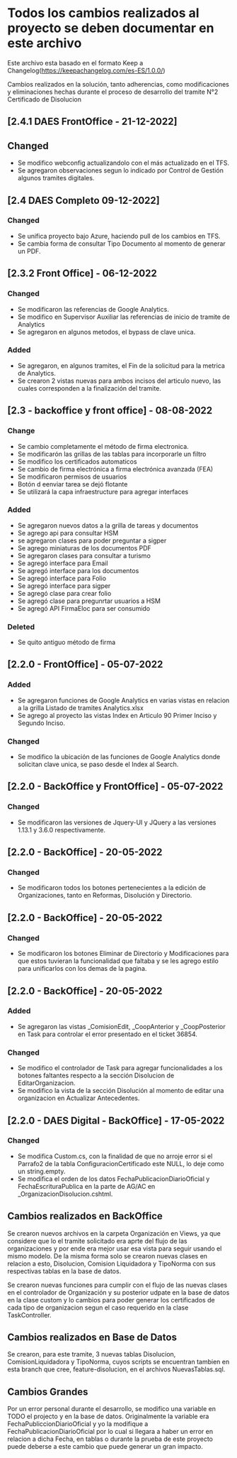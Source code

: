 # Todos los cambios realizados al proyecto se deben documentar en este archivo

Este archivo esta basado en el formato Keep a Changelog(https://keepachangelog.com/es-ES/1.0.0/)

Cambios realizados en la solución, tanto adherencias, como modificaciones y eliminaciones hechas durante el proceso de desarrollo del tramite N°2 Certificado de Disolucion

## [2.4.1 DAES FrontOffice - 21-12-2022]

## Changed

- Se modifico webconfig actualizandolo con el más actualizado en el TFS.
- Se agregaron observaciones segun lo indicado por Control de Gestión algunos tramites digitales.

## [2.4 DAES Completo 09-12-2022]

### Changed

- Se unifica proyecto bajo Azure, haciendo pull de los cambios en TFS.
- Se cambia forma de consultar Tipo Documento al momento de generar un PDF.

## [2.3.2 Front Office] - 06-12-2022

### Changed

- Se modificaron las referencias de Google Analytics.
- Se modifico en Supervisor Auxiliar las referencias de inicio de tramite de Analytics
- Se agregaron en algunos metodos, el bypass de clave unica.

### Added

- Se agregaron, en algunos tramites, el Fin de la solicitud para la metrica de Analytics.
- Se crearon 2 vistas nuevas para ambos incisos del articulo nuevo, las cuales corresponden a la finalización del tramite.

## [2.3 - backoffice y front office] - 08-08-2022

### Change

- Se cambio completamente el método de firma electronica.
- Se modificarón las grillas de las tablas para incorporarle un filtro
- Se modifico los certificados automaticos
- Se cambio de firma electrónica a firma electrónica avanzada (FEA)
- Se modificaron permisos de usuarios
- Botón d eenviar tarea se dejó flotante
- Se utilizará la capa infraestructure para agregar interfaces

### Added

- Se agregaron nuevos datos a la grilla de tareas y documentos
- Se agrego api para consultar HSM
- se agregaron clases para poder preguntar a sigper
- Se agrego miniaturas de los documentos PDF
- Se agregaron clases para consultar a turismo
- Se agregó interface para Email
- Se agregó interface para los documentos
- Se agregó interface para Folio
- Se agregó interface para sigper
- Se agregó clase para crear folio
- Se agregó clase para pregunrtar usuarios a HSM
- Se agregó API FirmaEloc para ser consumido

### Deleted

- Se quito antiguo método de firma

## [2.2.0 - FrontOffice] - 05-07-2022

### Added

- Se agregaron funciones de Google Analytics en varias vistas en relacion a la grilla Listado de tramites Analytics.xlsx
- Se agrego al proyecto las vistas Index en Articulo 90 Primer Inciso y Segundo Inciso.

### Changed

- Se modifico la ubicación de las funciones de Google Analytics donde solicitan clave unica, se paso desde el Index al Search.

## [2.2.0 - BackOffice y FrontOffice] - 05-07-2022

### Changed

- Se modificaron las versiones de Jquery-UI y JQuery a las versiones 1.13.1 y 3.6.0 respectivamente.

## [2.2.0 - BackOffice] - 20-05-2022

### Changed

- Se modificaron todos los botones pertenecientes a la edición de Organizaciones, tanto en Reformas, Disolución y Directorio.

## [2.2.0 - BackOffice] - 20-05-2022

### Changed

- Se modificaron los botones Eliminar de Directorio y Modificaciones para que estos tuvieran la funcionalidad que faltaba y se les agrego estilo para unificarlos con los demas de la pagina.

## [2.2.0 - BackOffice] - 20-05-2022

### Added

- Se agregaron las vistas \_ComisionEdit, \_CoopAnterior y \_CoopPosterior en Task para controlar el error presentado en el ticket 36854.

### Changed

- Se modifico el controlador de Task para agregar funcionalidades a los botones faltantes respecto a la sección Disolucion de EditarOrganizacion.
- Se modifico la vista de la sección Disolución al momento de editar una organizacion en Actualizar Antecedentes.

## [2.2.0 - DAES Digital - BackOffice] - 17-05-2022

### Changed

- Se modifica Custom.cs, con la finalidad de que no arroje error si el Parrafo2 de la tabla ConfiguracionCertificado este NULL, lo deje como un string.empty.
- Se modifica el orden de los datos FechaPublicacionDiarioOficial y FechaEscrituraPublica en la parte de AG/AC en \_OrganizacionDisolucion.cshtml.

## Cambios realizados en BackOffice

Se crearon nuevos archivos en la carpeta Organización en Views, ya que considere que lo el tramite solicitado era aprte del flujo de las organizaciones y por ende era mejor usar esa vista para seguir usando el mismo modelo.
De la misma forma solo se crearon nuevas clases en relacion a esto, Disolucion, Comision Liquidadora y TipoNorma con sus respectivas tablas en la base de datos.

Se crearon nuevas funciones para cumplir con el flujo de las nuevas clases en el controlador de Organización y su posterior udpate en la base de datos en la clase custom y lo cambios para poder generar los certificados de cada tipo de organizacion segun el caso requerido en la clase TaskController.

## Cambios realizados en Base de Datos

Se crearon, para este tramite, 3 nuevas tablas Disolucion, ComisionLiquidadora y TipoNorma, cuyos scripts se encuentran tambien en esta branch que cree, feature-disolucion, en el archivos NuevasTablas.sql.

## Cambios Grandes

Por un error personal durante el desarrollo, se modifico una variable en TODO el projecto y en la base de datos. Originalmente la variable era FechaPubliccionDiarioOficial y yo la modifique a FechaPublicacionDiarioOficial por lo cual si llegara a haber un error en relacion a dicha Fecha, en tablas o durante la prueba de este proyecto puede deberse a este cambio que puede generar un gran impacto.
